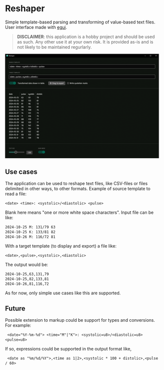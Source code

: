 # Reshaper

Simple template-based parsing and transforming of value-based text files. 
User interface made with [egui](https://github.com/emilk/egui).

> **DISCLAIMER**: this application is a hobby project and should be used as such. Any other use it at your own risk. It is provided as-is and is not likely to be maintained regurlarly.

![Screenshot of Reshaper](assets/Reshaper-screenshot.png)

## Use cases

The application can be used to reshape text files, like CSV-files or files delimited in other ways, to other formats. 
Example of source template to read a file:
```
<date> <time>: <systolic>/<diastolic> <pulse>
```
Blank here means "one or more white space characters". Input file can be like:
```
2024-10-25 M: 131/79 63
2024-10-25 K: 133/81 82
2024-10-26 M: 116/72 81
```

With a target template (to display and export) a file like:
```
<date>,<pulse>,<systolic>,<diastolic>
```
The output would be:
```
2024-10-25,63,131,79
2024-10-25,82,133,81
2024-10-26,81,116,72
```
As for now, only simple use cases like this are supported.

## Future

Possible extension to markup could be support for types and conversions. For example:
```
 <date="%Y-%m-%d"> <time="M"|"K">: <systolic=u8>/<diastolic=u8> <pulse=u8>
```
If so, expressions could be supported in the output format like,

```
 <date as "%m/%d/%Y">,<time as 1|2>,<systolic * 100 + distolic>,<pulse / 60>
```
